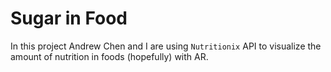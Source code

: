 # Sugar in Food
In this project Andrew Chen and I are using `Nutritionix` API to visualize the amount of nutrition in foods (hopefully) with AR. 